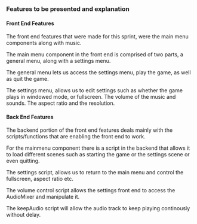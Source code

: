### Features to be presented and explanation

#### Front End Features

The front end features that were made for this sprint, were the main menu components along with music.

The main menu component in the front end is comprised of two parts, a general menu, along with a settings menu.

The general menu lets us access the settings menu, play the game, as well as quit the game.

The settings menu, allows us to edit settings such as whether the game plays in windowed mode, or fullscreen. The volume of the music and sounds. The aspect ratio and the resolution.

#### Back End Features

The backend portion of the front end features deals mainly with the scripts/functions that are enabling the front end to work.

For the mainmenu component there is a script in the backend that allows it to load different scenes such as starting the game or the settings scene or even quitting.

The settings script, allows us to return to the main menu and control the fullscreen, aspect ratio etc.

The volume control script allows the settings front end to access the AudioMixer and manipulate it.

The keepAudio script will allow the audio track to keep playing continously without delay.
